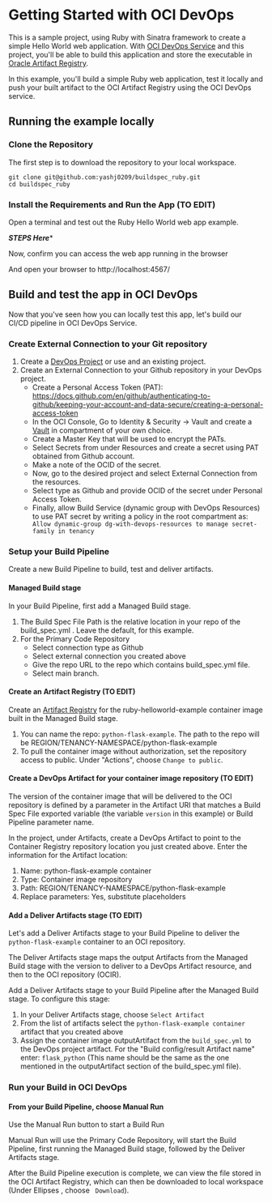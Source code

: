 # Getting Started with OCI DevOps
This is a sample project, using Ruby with Sinatra framework to create a simple Hello World web application. With [OCI DevOps Service](https://www.oracle.com/devops/devops-service/) and this project, you'll be able to build this application and store the executable in [Oracle Artifact Registry](https://docs.oracle.com/en-us/iaas/artifacts/using/overview.htm).

In this example, you'll build a simple Ruby web application, test it locally and push your built artifact to the OCI Artifact Registry using the OCI DevOps service.

## Running the example locally 

### Clone the Repository 
The first step is to download the repository to your local workspace.

```
git clone git@github.com:yashj0209/buildspec_ruby.git
cd buildspec_ruby
```

### Install the Requirements and Run the App (TO EDIT)
Open a terminal and test out the Ruby Hello World web app example.

***STEPS Here****

Now, confirm you can access the web app running in the browser


And open your browser to http://localhost:4567/ 


## Build and test the app in OCI DevOps

Now that you've seen how you can locally test this app, let's build our CI/CD pipeline in OCI DevOps Service.

### Create External Connection to your Git repository 

1. Create a [DevOps Project](https://docs.oracle.com/en-us/iaas/Content/devops/using/devops_projects.htm) or use and an existing project. 
2. Create an External Connection to your Github repository in your DevOps project.
   - Create a Personal Access Token (PAT): https://docs.github.com/en/github/authenticating-to-github/keeping-your-account-and-data-secure/creating-a-personal-access-token
   - In the OCI Console, Go to Identity & Security -> Vault and create a [Vault]( https://docs.oracle.com/en-us/iaas/Content/KeyManagement/Concepts/keyoverview.htm) in compartment of your own choice.
   - Create a Master Key that will be used to encrypt the PATs. 
   - Select Secrets from under Resources and create a secret using PAT obtained from Github account.
   - Make a note of the OCID of the secret.
   - Now, go to the desired project and select External Connection from the resources.
   - Select type as Github and provide OCID of the secret under Personal Access Token.
   - Finally, allow Build Service (dynamic group with DevOps Resources) to use PAT secret by writing a policy in the root compartment as: ``` Allow dynamic-group dg-with-devops-resources to manage secret-family in tenancy```

### Setup your Build Pipeline

Create a new Build Pipeline to build, test and deliver artifacts. 

#### Managed Build stage

In your Build Pipeline, first add a Managed Build stage. 

1. The Build Spec File Path is the relative location in your repo of the build_spec.yml . Leave the default, for this example. 
2. For the Primary Code Repository 
   - Select connection type as Github
   - Select external connection you created above
   - Give the repo URL to the repo which contains build_spec.yml file.
   - Select main branch.

#### Create an Artifact Registry (TO EDIT)

Create an [Artifact Registry](https://docs.oracle.com/en-us/iaas/Content/Registry/Tasks/registrycreatingarepository.htm) for the ruby-helloworld-example container image built in the Managed Build stage.
1. You can name the repo: ```python-flask-example```. The path to the repo will be REGION/TENANCY-NAMESPACE/python-flask-example
2. To pull the container image without authorization, set the repository access to public. Under "Actions", choose ```Change to public```.

#### Create a DevOps Artifact for your container image repository (TO EDIT)

The version of the container image that will be delivered to the OCI repository is defined by a parameter in the Artifact URI that matches a Build Spec File exported variable (the variable ```version``` in this example) or Build Pipeline parameter name.

In the project, under Artifacts, create a DevOps Artifact to point to the Container Registry repository location you just created above. Enter the information for the Artifact location:

1. Name: python-flask-example container
2. Type: Container image repository
3. Path: REGION/TENANCY-NAMESPACE/python-flask-example
4. Replace parameters: Yes, substitute placeholders

#### Add a Deliver Artifacts stage (TO EDIT)

Let's add a Deliver Artifacts stage to your Build Pipeline to deliver the ```python-flask-example``` container to an OCI repository.

The Deliver Artifacts stage maps the output Artifacts from the Managed Build stage with the version to deliver to a DevOps Artifact resource, and then to the OCI repository (OCIR).

Add a Deliver Artifacts stage to your Build Pipeline after the Managed Build stage. To configure this stage:

1. In your Deliver Artifacts stage, choose ```Select Artifact```
2. From the list of artifacts select the ```python-flask-example container``` artifact that you created above
3. Assign the container image outputArtifact from the ```build_spec.yml``` to the DevOps project artifact. For the "Build config/result Artifact name" enter: ```flask_python``` (This name should be the same as the one mentioned in the outputArtifact section of the build_spec.yml file).

### Run your Build in OCI DevOps

#### From your Build Pipeline, choose Manual Run

Use the Manual Run button to start a Build Run

Manual Run will use the Primary Code Repository, will start the Build Pipeline, first running the Managed Build stage, followed by the Deliver Artifacts stage.

After the Build Pipeline execution is complete, we can view the file stored in the OCI Artifact Registry, which can then be downloaded to local workspace (Under Ellipses , choose ``` Download```).






